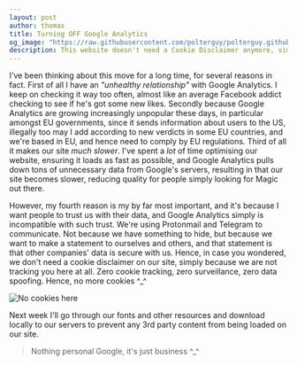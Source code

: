 ```yaml
---
layout: post
author: thomas
title: Turning OFF Google Analytics
og_image: "https://raw.githubusercontent.com/polterguy/polterguy.github.io/master/images/blogs/cookie-monster.jpeg"
description: This website doesn't need a Cookie Disclaimer anymore, simply because it's not tracking you anymore.
---
```


I've been thinking about this move for a long time, for several reasons in fact. First of all I have
an _"unhealthy relationship"_ with Google Analytics. I keep on checking it way too often, almost like an average Facebook
addict checking to see if he's got some new likes. Secondly because Google Analytics are growing increasingly unpopular
these days, in particular amongst EU governments, since it sends information about users to the US, illegally too may I add
according to new verdicts in some EU countries, and we're based in EU, and hence need to comply by EU regulations.
Third of all it makes our site _much slower_. I've spent a _lot_ of time optimising our website, ensuring it
loads as fast as possible, and Google Analytics pulls down tons of unnecessary data from Google's servers, resulting
in that our site becomes slower, reducing quality for people simply looking for Magic out there.

However, my fourth
reason is my by far most important, and it's because I want people to trust us with their data, and Google Analytics
simply is incompatible with such trust. We're using Protonmail and Telegram to communicate. Not because we have something
to hide, but because we want to make a statement to ourselves and others, and that statement is that other companies'
data is secure with us. Hence, in case you wondered, we don't need a cookie disclaimer on our site, simply because we
are not tracking you here at all. Zero cookie tracking, zero surveillance, zero data spoofing. Hence, no more cookies ^_^

![No cookies here](https://raw.githubusercontent.com/polterguy/polterguy.github.io/master/images/blogs/cookie-monster.jpeg)

Next week I'll go through our fonts and other resources and download locally to our servers to prevent any
3rd party content from being loaded on our site.

> Nothing personal Google, it's just business ^_^
